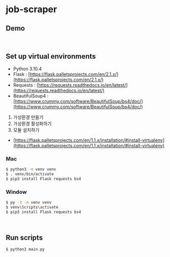 # job-scraper

## Demo

<br>

## Set up virtual environments

- Python 3.10.4
- Flask : [https://flask.palletsprojects.com/en/2.1.x/](https://flask.palletsprojects.com/en/2.1.x/)
- Requests : [https://requests.readthedocs.io/en/latest/](https://requests.readthedocs.io/en/latest/)
- BeautifulSoup4 : [https://www.crummy.com/software/BeautifulSoup/bs4/doc/](https://www.crummy.com/software/BeautifulSoup/bs4/doc/)

1. 가상환경 만들기
2. 가상환경 활성화하기
3. 모듈 설치하기

- [https://flask.palletsprojects.com/en/1.1.x/installation/#install-virtualenv](https://flask.palletsprojects.com/en/1.1.x/installation/#install-virtualenv)

### Mac

```bash
$ python3 -m venv venv
$ . venv/bin/activate
$ pip3 install Flask requests bs4
```

### Window

```bash
$ py -3 -m venv venv
$ venv\Scripts\activate
$ pip3 install Flask requests bs4
```

<br>

## Run scripts

```bash
$ python3 main.py
```
